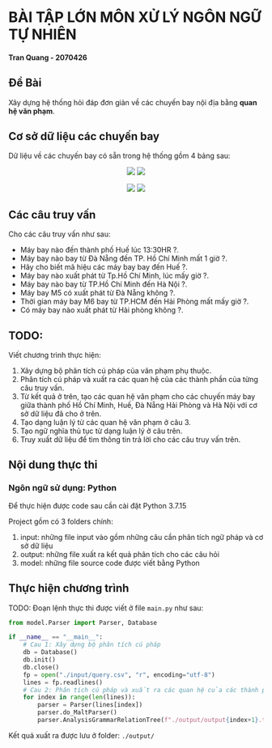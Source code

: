 # BÀI TẬP LỚN MÔN XỬ LÝ NGÔN NGỮ TỰ NHIÊN

#### Tran Quang - 2070426

## Đề Bài
Xây dựng hệ thống hỏi đáp đơn giản về các chuyến bay nội địa bằng **quan hệ văn phạm**.

## Cơ sở dữ liệu các chuyến bay

Dữ liệu về các chuyến bay có sẵn trong hệ thống gồm 4 bảng sau:

<p align="center"><img src="https://user-images.githubusercontent.com/87520683/206459244-3a44ab03-cead-485b-b46b-2680d62cf563.png"> <img src="https://user-images.githubusercontent.com/87520683/206459281-16fbc036-7eec-4263-9cde-498a6bdfbb7e.png"> </p>
<p align="center"><img src="https://user-images.githubusercontent.com/87520683/206459301-4a9434c5-6bf5-4dae-97f7-6eca2f116cb9.png"> <img src="https://user-images.githubusercontent.com/87520683/206459323-c163b1b5-dd44-4931-9823-60c0cb94f865.png"></p>

## Các câu truy vấn

Cho các câu truy vấn như sau:

- Máy bay nào đến thành phố Huế lúc 13:30HR ?.
- Máy bay nào bay từ Đà Nẵng đến TP. Hồ Chí Minh mất 1 giờ ?.
- Hãy cho biết mã hiệu các máy bay bay đến Huế ?.
- Máy bay nào xuất phát từ Tp.Hồ Chí Minh, lúc mấy giờ ?.
- Máy bay nào bay từ TP.Hồ Chí Minh đến Hà Nội ?.
- Máy bay M5 có xuất phát từ Đà Nẵng không ?.
- Thời gian máy bay M6 bay từ TP.HCM đến Hải Phòng mất mấy giờ ?.
- Có máy bay nào xuất phát từ Hải phòng không ?.

## TODO: 

Viết chương trình thực hiện:

1. Xây dựng bộ phân tích cú pháp của văn phạm phụ thuộc.
2. Phân tích cú pháp và xuất ra các quan hệ của các thành phần của từng câu truy vấn.
3. Từ kết quả ở trên, tạo các quan hệ văn phạm cho các chuyến máy bay giữa thành phố Hồ Chí Minh, Huế, Đà Nẵng Hải Phòng và Hà Nội với cơ sở dữ liệu đã cho ở trên.
4. Tạo dạng luận lý từ các quan hệ văn phạm ở câu 3.
5. Tạo ngữ nghĩa thủ tục từ dạng luận lý ở câu trên.
6. Truy xuất dữ liệu để tìm thông tin trả lời cho các câu truy vấn trên.

## Nội dung thực thi

### Ngôn ngữ sử dụng: Python

Để thực hiện được code sau cần cài đặt Python 3.7.15

Project gồm có 3 folders chính:

1.	input: những file input vào gồm những câu cần phân tích ngữ pháp và cơ sở dữ liệu
2.	output: những file xuất ra kết quả phân tích cho các câu hỏi 
3.	model: những file source code được viết bằng Python

## Thực hiện chương trình

TODO: Đoạn lệnh thực thi được viết ở file `main.py` như sau:

``` py
from model.Parser import Parser, Database

if __name__ == "__main__":
    # Cau 1: Xây dựng bộ phân tích cú pháp
    db = Database()
    db.init()
    db.close()
    fp = open("./input/query.csv", "r", encoding="utf-8")
    lines = fp.readlines()
    # Cau 2: Phân tích cú pháp và xuất ra các quan hệ của các thành phần của từng câu truy vấn.
    for index in range(len(lines)):
        parser = Parser(lines[index])
        parser.do_MaltParser()
        parser.AnalysisGrammarRelationTree(f"./output/output{index+1}.txt")
```

Kết quả xuất ra được lưu ở folder: `./output/`

